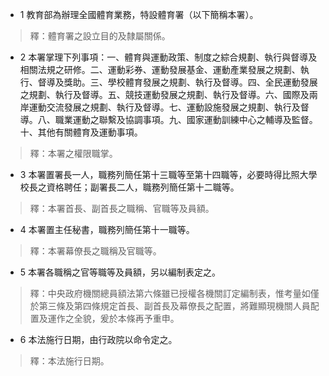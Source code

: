 * 1 教育部為辦理全國體育業務，特設體育署（以下簡稱本署）。

> 釋：體育署之設立目的及隸屬關係。

* 2 本署掌理下列事項：一、體育與運動政策、制度之綜合規劃、執行與督導及相關法規之研修。二、運動彩券、運動發展基金、運動產業發展之規劃、執行、督導及獎助。三、學校體育發展之規劃、執行及督導。四、全民運動發展之規劃、執行及督導。五、競技運動發展之規劃、執行及督導。六、國際及兩岸運動交流發展之規劃、執行及督導。七、運動設施發展之規劃、執行及督導。八、職業運動之聯繫及協調事項。九、國家運動訓練中心之輔導及監督。十、其他有關體育及運動事項。

> 釋：本署之權限職掌。

* 3 本署置署長一人，職務列簡任第十三職等至第十四職等，必要時得比照大學校長之資格聘任；副署長二人，職務列簡任第十二職等。

> 釋：本署首長、副首長之職稱、官職等及員額。

* 4 本署置主任秘書，職務列簡任第十一職等。

> 釋：本署幕僚長之職稱及官職等。

* 5 本署各職稱之官等職等及員額，另以編制表定之。

> 釋：中央政府機關總員額法第六條雖已授權各機關訂定編制表，惟考量如僅於第三條及第四條規定首長、副首長及幕僚長之配置，將難顯現機關人員配置及運作之全貌，爰於本條再予重申。

* 6 本法施行日期，由行政院以命令定之。

> 釋：本法施行日期。

